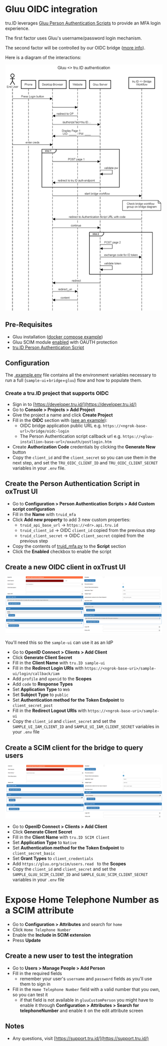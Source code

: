 # Gluu OIDC integration

tru.ID leverages [Gluu Person Authentication Scripts](https://gluu.org/docs/gluu-server/4.4/admin-guide/custom-script/#person-authentication)
to provide an MFA login experience.

The first factor uses Gluu's username/password login mechanism.

The second factor will be controlled by our OIDC bridge ([more info](../bridge/README.md)).

Here is a diagram of the interactions:

![gluu tru.ID authentication workflow](gluu-truid-authentication-flow.png)

## Pre-Requisites

- Gluu installation ([docker compose example](https://gluu.org/docs/gluu-server/4.4/installation-guide/install-docker/))
- Gluu SCIM module [enabled](https://gluu.org/docs/gluu-server/4.3/user-management/scim2/#enable-the-api) with OAUTH protection
- [tru.ID Person Authentication Script](./truid_mfa.py)

## Configuration

The [.example.env](./.example.env) file contains all the environment variables necessary to run a
full (`sample-ui`+`bridge`+`gluu`) flow and how to populate them.

### Create a tru.ID project that supports OIDC

- Sign in to [https://developer.tru.id/](https://developer.tru.id/)
- Go to **Console > Projects > Add Project**
- Give the project a name and click **Create Project**
- Fill in the **OIDC** section with ([see an example](../bridge/README.md)):
  - OIDC bridge application public URL e.g. `https://<ngrok-base-url>/bridge/oidc-login`
  - The Person Authentication script callback url e.g. `https://<gluu-installion-base-url>/oxauth/postlogin.htm`
- Create **Authorization Code** credentials by clicking the **Generate New** button
- Copy the `client_id` and the `client_secret` so you can use them in the next step, and set the
  `TRU_OIDC_CLIENT_ID` and `TRU_OIDC_CLIENT_SECRET` variables in your `.env` file.

## Create the Person Authentication Script in oxTrust UI

- Go to **Configuration > Person Authentication Scripts > Add Custom script configuration**
- Fill in the **Name** with `truid_mfa`
- Click **Add new property** to add 3 new custom properties:
  - `truid_api_base_url` -> `https://<dr>.api.tru.id`
  - `truid_client_id` -> OIDC `client_id` copied from the previous step
  - `truid_client_secret` -> OIDC `client_secret` copied from the previous step
- Copy the contents of [truid_mfa.py](./truid_mfa.py) to the **Script** section
- Click the **Enabled** checkbox to enable the script

## Create a new OIDC client in oxTrust UI

![New OIDC client example](./sample-ui-client-example.png)

You'll need this so the `sample-ui` can use it as an IdP

- Go to **OpenID Connect > Clients > Add Client**
- Click **Generate Client Secret**
- Fill in the **Client Name** with `tru.ID sample-ui`
- Fill in the **Redirect Login URIs** with `https://<ngrok-base-uri>/sample-ui/login/callback/iam`
- Add `profile` and `openid` to the **Scopes**
- Add `code` to **Response Types**
- Set **Application Type** to `Web`
- Set **Subject Type** to `public`
- Set **Authentication method for the Token Endpoint** to `client_secret_post`
- Fill in the **Redirect Logout URIs** with `https://<ngrok-base-uri>/sample-ui`
- Copy the `client_id` and `client_secret` and set the `SAMPLE_UI_IAM_CLIENT_ID` and
  `SAMPLE_UI_IAM_CLIENT_SECRET` variables in your `.env` file

## Create a SCIM client for the bridge to query users

![New SCIM client example](./scim-client-example.png)

- Go to **OpenID Connect > Clients > Add Client**
- Click **Generate Client Secret**
- Fill in the **Client Name** with `tru.ID SCIM Client`
- Set **Application Type** to `Native`
- Set **Authentication method for the Token Endpoint** to `client_secret_basic`
- Set **Grant Types** to `client_credentials`
- Add `https://gluu.org/scim/users.read ` to the **Scopes**
- Copy the `client_id` and `client_secret` and set the `SAMPLE_GLUU_SCIM_CLIENT_ID` and
  `SAMPLE_GLUU_SCIM_CLIENT_SECRET` variables in your `.env` file

# Expose Home Telephone Number as a SCIM attribute

- Go to **Configuration > Attributes** and search for `home`
- Click `Home Telephone Number`
- Enable the **Include in SCIM extension**
- Press **Update**

## Create a new user to test the integration

- Go to **Users > Manage People > Add Person**
- Fill in the required fields
  - remember your user's `username` and `password` fields as you'll use them to sign in
- Fill in the `Home Telephone Number` field with a valid number that you own, so you can test it
  - if that field is not available in `gluuCustomPerson` you might have to enable it through **Configuration > Attributes > Search for telephoneNumber** and enable it on the edit attribute screen

## Notes

- Any questions, visit [https://support.tru.id/](https://support.tru.id/)
